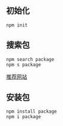 ## 初始化
```shell
npm init
```

## 搜索包
```shell
npm search package
npm s package
```
[推荐网站](https://www.npmjs.com)

## 安装包
```shell
npm install package
npm i package
```